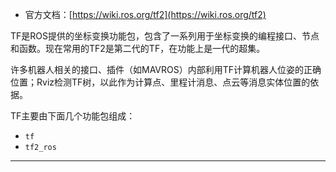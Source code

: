 + 官方文档：[https://wiki.ros.org/tf2](https://wiki.ros.org/tf2)

TF是ROS提供的坐标变换功能包，包含了一系列用于坐标变换的编程接口、节点和函数。现在常用的TF2是第二代的TF，在功能上是一代的超集。

许多机器人相关的接口、插件（如MAVROS）内部利用TF计算机器人位姿的正确位置；Rviz检测TF树，以此作为计算点、里程计消息、点云等消息实体位置的依据。

TF主要由下面几个功能包组成：

+ `tf`
+ `tf2_ros`

---